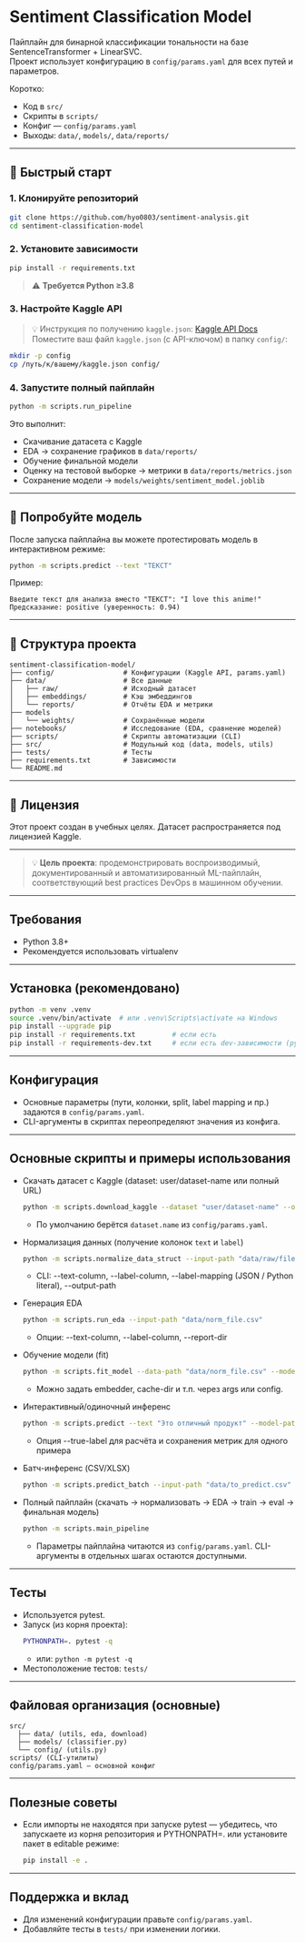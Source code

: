 # Sentiment Classification Model

Пайплайн для бинарной классификации тональности на базе SentenceTransformer + LinearSVC.  
Проект использует конфигурацию в `config/params.yaml` для всех путей и параметров.

Коротко:
- Код в `src/`
- Скрипты в `scripts/`
- Конфиг ― `config/params.yaml`
- Выходы: `data/`, `models/`, `data/reports/`

---

## 🚀 Быстрый старт

### 1. Клонируйте репозиторий
```bash
git clone https://github.com/hyo0803/sentiment-analysis.git
cd sentiment-classification-model
```

### 2. Установите зависимости
```bash
pip install -r requirements.txt
```

> ⚠️ **Требуется Python ≥3.8** 

### 3. Настройте Kaggle API
> 💡 Инструкция по получению `kaggle.json`: [Kaggle API Docs](https://www.kaggle.com/docs/api)
Поместите ваш файл `kaggle.json` (с API-ключом) в папку `config/`:
```bash
mkdir -p config
cp /путь/к/вашему/kaggle.json config/
```

### 4. Запустите полный пайплайн
```bash
python -m scripts.run_pipeline
```

Это выполнит:
- Скачивание датасета с Kaggle
- EDA → сохранение графиков в `data/reports/`
- Обучение финальной модели
- Оценку на тестовой выборке → метрики в `data/reports/metrics.json`
- Сохранение модели → `models/weights/sentiment_model.joblib`

---

## 🧪 Попробуйте модель

После запуска пайплайна вы можете протестировать модель в интерактивном режиме:

```bash
python -m scripts.predict --text "ТЕКСТ"
```

Пример:
```
Введите текст для анализа вместо "ТЕКСТ": "I love this anime!"
Предсказание: positive (уверенность: 0.94)
```

---

## 📁 Структура проекта

```
sentiment-classification-model/
├── config/                 # Конфигурации (Kaggle API, params.yaml)
├── data/                   # Все данные
│   ├── raw/                # Исходный датасет
│   ├── embeddings/         # Кэш эмбеддингов
│   └── reports/            # Отчёты EDA и метрики
├── models
│   └── weights/            # Сохранённые модели
├── notebooks/              # Исследование (EDA, сравнение моделей)
├── scripts/                # Скрипты автоматизации (CLI)
├── src/                    # Модульный код (data, models, utils)
├── tests/                  # Тесты
├── requirements.txt        # Зависимости
└── README.md
```

---

## 📄 Лицензия

Этот проект создан в учебных целях. Датасет распространяется под лицензией Kaggle.

---

> 💡 **Цель проекта**: продемонстрировать воспроизводимый, документированный и автоматизированный ML-пайплайн, соответствующий best practices DevOps в машинном обучении.

---

## Требования

- Python 3.8+
- Рекомендуется использовать virtualenv

---

## Установка (рекомендовано)

```bash
python -m venv .venv
source .venv/bin/activate  # или .venv\Scripts\activate на Windows
pip install --upgrade pip
pip install -r requirements.txt         # если есть
pip install -r requirements-dev.txt     # если есть dev-зависимости (pytest и т.п.)
```

---

## Конфигурация

- Основные параметры (пути, колонки, split, label mapping и пр.) задаются в `config/params.yaml`.
- CLI-аргументы в скриптах переопределяют значения из конфига.

---

## Основные скрипты и примеры использования

- Скачать датасет с Kaggle (dataset: user/dataset-name или полный URL)
  ```bash
  python -m scripts.download_kaggle --dataset "user/dataset-name" --output-dir "data/raw"
  ```
  - По умолчанию берётся `dataset.name` из `config/params.yaml`.

- Нормализация данных (получение колонок `text` и `label`)
  ```bash
  python -m scripts.normalize_data_struct --input-path "data/raw/file.csv"
  ```
  - CLI: --text-column, --label-column, --label-mapping (JSON / Python literal), --output-path

- Генерация EDA
  ```bash
  python -m scripts.run_eda --input-path "data/norm_file.csv"
  ```
  - Опции: --text-column, --label-column, --report-dir

- Обучение модели (fit)
  ```bash
  python -m scripts.fit_model --data-path "data/norm_file.csv" --model-path "models/weights/sentiment_model.joblib"
  ```
  - Можно задать embedder, cache-dir и т.п. через args или config.

- Интерактивный/одиночный инференс
  ```bash
  python -m scripts.predict --text "Это отличный продукт" --model-path "models/weights/sentiment_model.joblib"
  ```
  - Опция --true-label для расчёта и сохранения метрик для одного примера

- Батч-инференс (CSV/XLSX)
  ```bash
  python -m scripts.predict_batch --input-path "data/to_predict.csv" --output-path "data/predictions.csv"
  ```

- Полный пайплайн (скачать → нормализовать → EDA → train → eval → финальная модель)
  ```bash
  python -m scripts.main_pipeline
  ```
  - Параметры пайплайна читаются из `config/params.yaml`. CLI-аргументы в отдельных шагах остаются доступными.

---

## Тесты

- Используется pytest.
- Запуск (из корня проекта):
  ```bash
  PYTHONPATH=. pytest -q
  ```
  - или: `python -m pytest -q`
- Местоположение тестов: `tests/`

---

## Файловая организация (основные)

```
src/
  ├── data/ (utils, eda, download)
  ├── models/ (classifier.py)
  └── config/ (utils.py)
scripts/ (CLI-утилиты)
config/params.yaml — основной конфиг
```

---

## Полезные советы

- Если импорты не находятся при запуске pytest — убедитесь, что запускаете из корня репозитория и PYTHONPATH=. или установите пакет в editable режиме:
  ```bash
  pip install -e .
  ```

---

## Поддержка и вклад

- Для изменений конфигурации правьте `config/params.yaml`.
- Добавляйте тесты в `tests/` при изменении логики.